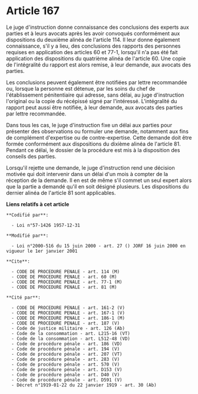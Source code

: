 # Article 167

Le juge d'instruction donne connaissance des conclusions des experts aux parties et à leurs avocats après les avoir convoqués
conformément aux dispositions du deuxième alinéa de l'article 114. Il leur donne également connaissance, s'il y a lieu, des
conclusions des rapports des personnes requises en application des articles 60 et 77-1, lorsqu'il n'a pas été fait
application des dispositions du quatrième alinéa de l'article 60. Une copie de l'intégralité du rapport est alors remise, à
leur demande, aux avocats des parties.

Les conclusions peuvent également être notifiées par lettre recommandée ou, lorsque la personne est détenue, par les soins du
chef de l'établissement pénitentiaire qui adresse, sans délai, au juge d'instruction l'original ou la copie du récépissé
signé par l'intéressé. L'intégralité du rapport peut aussi être notifiée, à leur demande, aux avocats des parties par lettre
recommandée.

Dans tous les cas, le juge d'instruction fixe un délai aux parties pour présenter des observations ou formuler une demande,
notamment aux fins de complément d'expertise ou de contre-expertise. Cette demande doit être formée conformément aux
dispositions du dixième alinéa de l'article 81. Pendant ce délai, le dossier de la procédure est mis à la disposition des
conseils des parties.

Lorsqu'il rejette une demande, le juge d'instruction rend une décision motivée qui doit intervenir dans un délai d'un mois à
compter de la réception de la demande. Il en est de même s'il commet un seul expert alors que la partie a demandé qu'il en
soit désigné plusieurs. Les dispositions du dernier alinéa de l'article 81 sont applicables.

**Liens relatifs à cet article**

	**Codifié par**:

	  - Loi n°57-1426 1957-12-31

	**Modifié par**:

	  - Loi n°2000-516 du 15 juin 2000 - art. 27 () JORF 16 juin 2000 en vigueur le 1er janvier 2001

	**Cite**:

	  - CODE DE PROCEDURE PENALE - art. 114 (M)
	  - CODE DE PROCEDURE PENALE - art. 60 (M)
	  - CODE DE PROCEDURE PENALE - art. 77-1 (M)
	  - CODE DE PROCEDURE PENALE - art. 81 (M)

	**Cité par**:

	  - CODE DE PROCEDURE PENALE - art. 161-2 (V)
	  - CODE DE PROCEDURE PENALE - art. 167-1 (V)
	  - CODE DE PROCEDURE PENALE - art. 186-1 (M)
	  - CODE DE PROCEDURE PENALE - art. 187 (V)
	  - Code de justice militaire - art. 126 (Ab)
	  - Code de la consommation - art. L215-16 (VT)
	  - Code de la consommation - art. L512-48 (VD)
	  - Code de procédure pénale - art. 186 (VD)
	  - Code de procédure pénale - art. 194 (V)
	  - Code de procédure pénale - art. 207 (VT)
	  - Code de procédure pénale - art. 283 (V)
	  - Code de procédure pénale - art. 570 (V)
	  - Code de procédure pénale - art. D153 (V)
	  - Code de procédure pénale - art. D40 (V)
	  - Code de procédure pénale - art. D591 (V)
	  - Décret n°1919-01-22 du 22 janvier 1919 - art. 30 (Ab)
